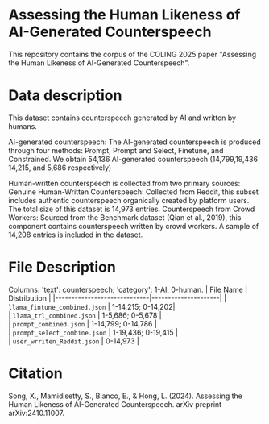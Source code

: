 # Assessing the Human Likeness of AI-Generated Counterspeech
This repository contains the corpus of the COLING 2025 paper "Assessing the Human Likeness of AI-Generated Counterspeech".

# Data description
This dataset contains counterspeech generated by AI and written by humans. 

AI-generated counterspeech:
The AI-generated counterspeech is produced through four methods: Prompt, Prompt and Select, Finetune, and Constrained. We obtain 54,136 AI-generated counterspeech (14,799,19,436 14,215, and 5,686 respectively)

Human-written counterspeech is collected from two primary sources:
Genuine Human-Written Counterspeech:
Collected from Reddit, this subset includes authentic counterspeech organically created by platform users. The total size of this dataset is 14,973 entries.
Counterspeech from Crowd Workers:
Sourced from the Benchmark dataset (Qian et al., 2019), this component contains counterspeech written by crowd workers. A sample of 14,208 entries is included in the dataset.

# File Description
Columns: 'text': counterspeech; 'category': 1-AI, 0-human.
| File Name                   | Distribution        | 
|-----------------------------|---------------------|
| `llama_fintune_combined.json` | 1-14,215; 0-14,202|                                   
| `llama_trl_combined.json`    | 1-5,686; 0-5,678 |                
| `prompt_combined.json`       | 1-14,799; 0-14,786 |    
| `prompt_select_combine.json` | 1-19,436; 0-19,415 |  
| `user_wrriten_Reddit.json` | 0-14,973 |

# Citation 
Song, X., Mamidisetty, S., Blanco, E., & Hong, L. (2024). Assessing the Human Likeness of AI-Generated Counterspeech. arXiv preprint arXiv:2410.11007.
